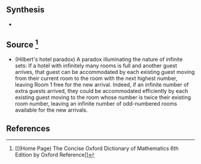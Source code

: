 ## Synthesis
- 
## Source [^1]
- (Hilbert's hotel paradox) A paradox illuminating the nature of infinite sets: If a hotel with infinitely many rooms is full and another guest arrives, that guest can be accommodated by each existing guest moving from their current room to the room with the next highest number, leaving Room 1 free for the new arrival. Indeed, if an infinite number of extra guests arrived, they could be accommodated efficiently by each existing guest moving to the room whose number is twice their existing room number, leaving an infinite number of odd-numbered rooms available for the new arrivals.
## References

[^1]: [[(Home Page) The Concise Oxford Dictionary of Mathematics 6th Edition by Oxford Reference]]